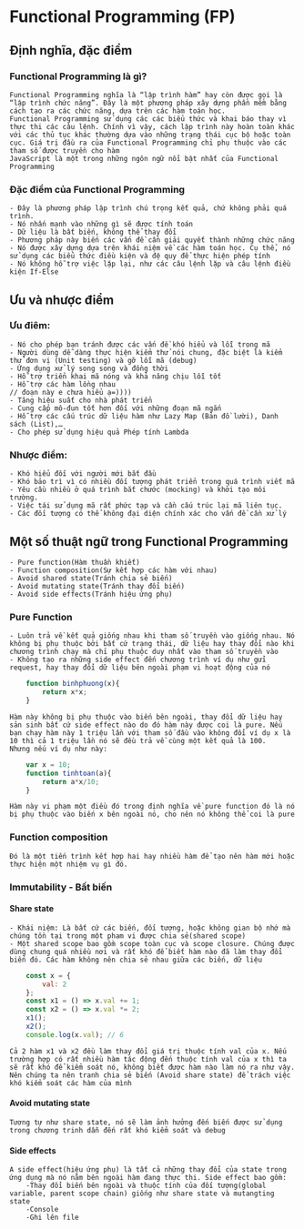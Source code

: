 # Functional Programming (FP)
## Định nghĩa, đặc điểm
### Functional Programming là gì?
    Functional Programming nghĩa là “lập trình hàm” hay còn được gọi là “lập trình chức năng”. Đây là một phương pháp xây dựng phần mềm bằng cách tạo ra các chức năng, dựa trên các hàm toán học.
    Functional Programming sử dụng các các biểu thức và khai báo thay vì thực thi các câu lệnh. Chính vì vậy, cách lập trình này hoàn toàn khác với các thủ tục khác thường dựa vào những trạng thái cục bộ hoặc toàn cục. Giá trị đầu ra của Functional Programming chỉ phụ thuộc vào các tham số được truyền cho hàm
    JavaScript là một trong những ngôn ngữ nổi bật nhất của Functional Programming
### Đặc điểm của Functional Programming
    - Đây là phương pháp lập trình chú trọng kết quả, chứ không phải quá trình.
    - Nó nhấn mạnh vào những gì sẽ được tính toán
    - Dữ liệu là bất biến, không thể thay đổi
    - Phương pháp này biến các vấn đề cần giải quyết thành những chức năng
    - Nó được xây dựng dựa trên khái niệm về các hàm toán học. Cụ thể, nó sử dụng các biểu thức điều kiện và đệ quy để thực hiện phép tính
    - Nó không hỗ trợ việc lặp lại, như các câu lệnh lặp và câu lệnh điều kiện If-Else
## Ưu và nhược điểm
### Ưu điêm:
    - Nó cho phép bạn tránh được các vấn đề khó hiểu và lỗi trong mã
    - Người dùng dễ dàng thực hiện kiểm thử nói chung, đặc biệt là kiểm thử đơn vị (Unit testing) và gỡ lỗi mã (debug)
    - Ứng dụng xử lý song song và đồng thời
    - Hỗ trợ triển khai mã nóng và khả năng chịu lỗi tốt
    - Hỗ trợ các hàm lồng nhau
    // đoạn này e chưa hiểu ạ=))))
    - Tăng hiệu suất cho nhà phát triển
    - Cung cấp mô-đun tốt hơn đối với những đoạn mã ngắn
    - Hỗ trợ các cấu trúc dữ liệu hàm như Lazy Map (Bản đồ lười), Danh sách (List),…
    - Cho phép sử dụng hiệu quả Phép tính Lambda
### Nhược điểm:
    - Khó hiểu đối với người mới bắt đầu
    - Khó bảo trì vì có nhiều đối tượng phát triển trong quá trình viết mã
    - Yêu cầu nhiều ở quá trình bắt chước (mocking) và khởi tạo môi trường.
    - Việc tái sử dụng mã rất phức tạp và cần cấu trúc lại mã liên tục.
    - Các đối tượng có thể không đại diện chính xác cho vấn đề cần xử lý
## Một số thuật ngữ trong Functional Programming
    - Pure function(Hàm thuần khiết)
    - Function composition(Sự kết hợp các hàm với nhau)
    - Avoid shared state(Tránh chia sẻ biến)
    - Avoid mutating state(Tránh thay đổi biến)
    - Avoid side effects(Tránh hiệu ứng phụ)
### Pure Function
    - Luôn trả về kết quả giống nhau khi tham số truyền vào giống nhau. Nó không bị phụ thuộc bởi bất cứ trạng thái, dữ liệu hay thay đổi nào khi chương trình chạy mà chỉ phụ thuộc duy nhất vào tham số truyền vào
    - Không tạo ra những side effect đến chương trình ví dụ như gửi request, hay thay đổi dữ liệu bên ngoài phạm vi hoạt động của nó
```javascript
    function binhphuong(x){
        return x*x;
    }
```
    Hàm này không bị phụ thuộc vào biến bên ngoài, thay đổi dữ liệu hay sản sinh bất cứ side effect nào do đó hàm này được coi là pure. Nếu bạn chạy hàm này 1 triệu lần với tham số đầu vào không đổi ví dụ x là 10 thì cả 1 triệu lần nó sẽ đều trả về cùng một kết quả là 100.
    Nhưng nếu ví dụ như này:
```javascript
    var x = 10;
    function tinhtoan(a){
        return a*x/10;
    }
```
    Hàm này vi phạm một điều đó trong định nghĩa về pure function đó là nó bị phụ thuộc vào biến x bên ngoài nó, cho nên nó không thể coi là pure
### Function composition
    Đó là một tiến trình kết hợp hai hay nhiều hàm để tạo nên hàm mới hoặc thực hiện một nhiệm vụ gì đó.
### Immutability - Bất biến
#### Share state
    - Khái niệm: Là bất cứ các biến, đối tượng, hoặc không gian bộ nhớ mà chúng tồn tại trong một pham vi được chia sẻ(shared scope)
    - Một shared scope bao gồm scope toàn cục và scope closure. Chúng được dùng chung quá nhiều nơi và rất khó để biết hàm nào đã làm thay đổi biến đó. Các hàm không nên chia sẻ nhau giữa các biến, dữ liệu
```javascript
    const x = {
        val: 2
    };
    const x1 = () => x.val += 1;
    const x2 = () => x.val *= 2;
    x1();
    x2();
    console.log(x.val); // 6
```
    Cả 2 hàm x1 và x2 đều làm thay đổi giá trị thuộc tính val của x. Nếu trường hợp có rất nhiều hàm tác động đến thuộc tính val của x thì ta sẽ rất khó để kiểm soát nó, không biết được hàm nào làm nó ra như vậy.
    Nên chúng ta nên tranh chia sẻ biến (Avoid share state) để trách việc khó kiểm soát các hàm của mình
#### Avoid mutating state
    Tương tự như share state, nó sẽ làm ảnh hưởng đến biến được sử dụng trong chương trinh dẫn đến rất khó kiểm soát và debug
#### Side effects
    A side effect(hiệu ứng phụ) là tất cả những thay đổi của state trong ứng dụng mà nó nằm bên ngoài hàm đang thực thi. Side effect bao gồm:
        -Thay đổi biến bên ngoài và thuộc tính của đối tượng(global variable, parent scope chain) giống như share state và mutangting state
        -Console
        -Ghi lên file
